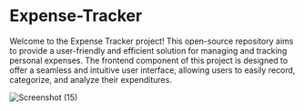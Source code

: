 # Expense-Tracker
Welcome to the Expense Tracker project! This open-source repository aims to provide a user-friendly and efficient solution for managing and tracking personal expenses. The frontend component of this project is designed to offer a seamless and intuitive user interface, allowing users to easily record, categorize, and analyze their expenditures.

![Screenshot (15)](https://github.com/user-attachments/assets/664d7a9b-68fe-4e92-8e25-61f3c8f156d4)

